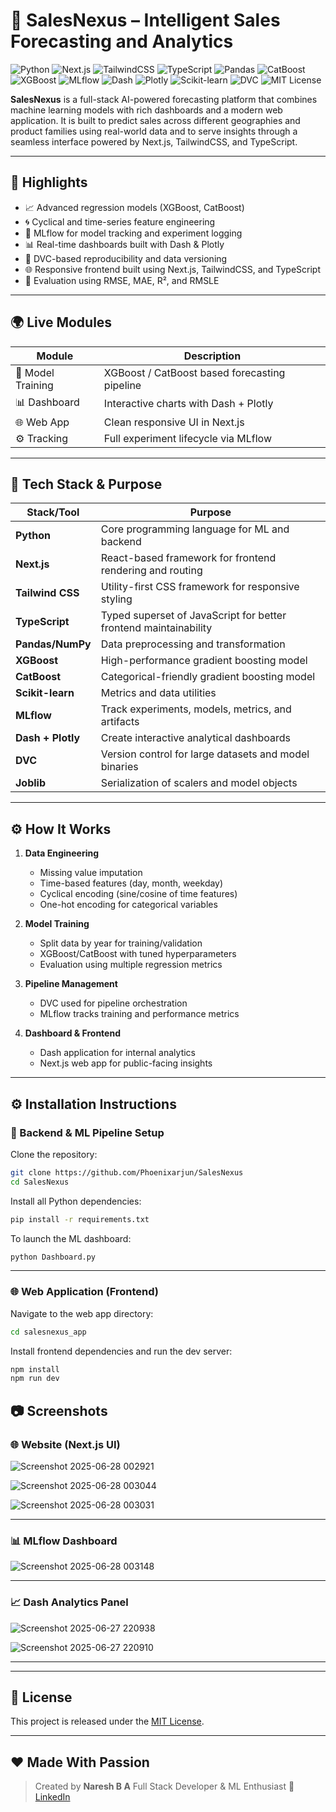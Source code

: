# 🧠 SalesNexus – Intelligent Sales Forecasting and Analytics


![Python](https://img.shields.io/badge/Python-3.10-blue?logo=python)
![Next.js](https://img.shields.io/badge/Next.js-13-black?logo=next.js)
![TailwindCSS](https://img.shields.io/badge/TailwindCSS-3.3.2-06B6D4?logo=tailwindcss)
![TypeScript](https://img.shields.io/badge/TypeScript-4.9-blue?logo=typescript)
![Pandas](https://img.shields.io/badge/Pandas-DataFrame-yellow?logo=pandas)
![CatBoost](https://img.shields.io/badge/CatBoost-GradientBoosting-orange)
![XGBoost](https://img.shields.io/badge/XGBoost-Regression-red)
![MLflow](https://img.shields.io/badge/MLflow-Tracking-blue?logo=mlflow)
![Dash](https://img.shields.io/badge/Dash-Analytics-black?logo=plotly)
![Plotly](https://img.shields.io/badge/Plotly-Visualizations-3f4f75?logo=plotly)
![Scikit-learn](https://img.shields.io/badge/Scikit--learn-ML-orange?logo=scikit-learn)
![DVC](https://img.shields.io/badge/DVC-Data%20Versioning-purple?logo=dvc)
![MIT License](https://img.shields.io/badge/License-MIT-green.svg)

**SalesNexus** is a full-stack AI-powered forecasting platform that combines machine learning models with rich dashboards and a modern web application. It is built to predict sales across different geographies and product families using real-world data and to serve insights through a seamless interface powered by Next.js, TailwindCSS, and TypeScript.

---

## 📌 Highlights

* 📈 Advanced regression models (XGBoost, CatBoost)
* 🌀 Cyclical and time-series feature engineering
* 🧪 MLflow for model tracking and experiment logging
* 📊 Real-time dashboards built with Dash & Plotly
* 🧠 DVC-based reproducibility and data versioning
* 🌐 Responsive frontend built using Next.js, TailwindCSS, and TypeScript
* 🧮 Evaluation using RMSE, MAE, R², and RMSLE

---

## 🌍 Live Modules

| Module            | Description                                   |
| ----------------- | --------------------------------------------- |
| 🧠 Model Training | XGBoost / CatBoost based forecasting pipeline |
| 📊 Dashboard      | Interactive charts with Dash + Plotly         |
| 🌐 Web App        | Clean responsive UI in Next.js                |
| ⚙️ Tracking       | Full experiment lifecycle via MLflow          |

---

## 🧰 Tech Stack & Purpose

| Stack/Tool        | Purpose                                                          |
| ----------------- | ---------------------------------------------------------------- |
| **Python**        | Core programming language for ML and backend                     |
| **Next.js**       | React-based framework for frontend rendering and routing         |
| **Tailwind CSS**  | Utility-first CSS framework for responsive styling               |
| **TypeScript**    | Typed superset of JavaScript for better frontend maintainability |
| **Pandas/NumPy**  | Data preprocessing and transformation                            |
| **XGBoost**       | High-performance gradient boosting model                         |
| **CatBoost**      | Categorical-friendly gradient boosting model                     |
| **Scikit-learn**  | Metrics and data utilities                                       |
| **MLflow**        | Track experiments, models, metrics, and artifacts                |
| **Dash + Plotly** | Create interactive analytical dashboards                         |
| **DVC**           | Version control for large datasets and model binaries            |
| **Joblib**        | Serialization of scalers and model objects                       |

---

## ⚙️ How It Works

1. **Data Engineering**

   * Missing value imputation
   * Time-based features (day, month, weekday)
   * Cyclical encoding (sine/cosine of time features)
   * One-hot encoding for categorical variables

2. **Model Training**

   * Split data by year for training/validation
   * XGBoost/CatBoost with tuned hyperparameters
   * Evaluation using multiple regression metrics

3. **Pipeline Management**

   * DVC used for pipeline orchestration
   * MLflow tracks training and performance metrics

4. **Dashboard & Frontend**

   * Dash application for internal analytics
   * Next.js web app for public-facing insights

---

## ⚙️ Installation Instructions

### 🐍 Backend & ML Pipeline Setup

Clone the repository:

```bash
git clone https://github.com/Phoenixarjun/SalesNexus
cd SalesNexus
```

Install all Python dependencies:

```bash
pip install -r requirements.txt
```

To launch the ML dashboard:

```bash
python Dashboard.py
```

---

### 🌐 Web Application (Frontend)

Navigate to the web app directory:

```bash
cd salesnexus_app
```

Install frontend dependencies and run the dev server:

```bash
npm install
npm run dev
```



## 📷 Screenshots

### 🌐 Website (Next.js UI)

![Screenshot 2025-06-28 002921](https://github.com/user-attachments/assets/1f98cc93-d607-4d8f-90b9-79cbda3441bf)


![Screenshot 2025-06-28 003044](https://github.com/user-attachments/assets/6d985386-f49c-4ac1-8dc9-5e59a0dc4007)


![Screenshot 2025-06-28 003031](https://github.com/user-attachments/assets/568e52cc-f822-4f79-9e01-53b3b5bf717d)


---

### 📊 MLflow Dashboard

![Screenshot 2025-06-28 003148](https://github.com/user-attachments/assets/15b16652-1b67-4bea-8a1a-9af97d5376f3)


---

### 📈 Dash Analytics Panel

![Screenshot 2025-06-27 220938](https://github.com/user-attachments/assets/87aa8c83-0ff5-4834-9e2f-c223743df052)


![Screenshot 2025-06-27 220910](https://github.com/user-attachments/assets/3afa1410-3548-408b-9e1f-f64049d20ee9)

---


---

## 📜 License

This project is released under the [MIT License](LICENSE).

---

## ❤️ Made With Passion

> Created by **Naresh B A**
> Full Stack Developer & ML Enthusiast
> 🔗 [LinkedIn](https://www.linkedin.com/in/naresh-b-a-1b5331243)

